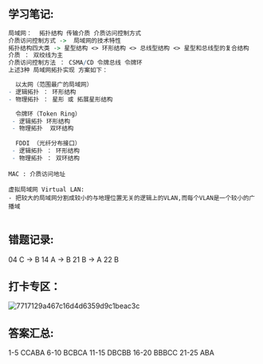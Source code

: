 ## 学习笔记:

```nb
局域网：  拓扑结构 传输介质 介质访问控制方式
介质访问控制方式 ->  局域网的技术特性
拓扑结构四大类 -> 星型结构 <> 环形结构 <> 总线型结构 <> 星型和总线型的复合结构
介质 ： 双绞线为主
介质访问控制方法 ： CSMA/CD 令牌总线 令牌环 
上述3种 局域网拓扑实现 方案如下：

  以太网（范围最广的局域网） 
- 逻辑拓扑 ： 环形结构 
- 物理拓扑 ： 星形 或 拓展星形结构

  令牌环（Token Ring）
 - 逻辑拓扑 环形结构
 - 物理拓扑  双环结构
 
  FDDI （光纤分布接口）
 - 逻辑拓扑 ： 环形结构
 - 物理拓扑 ： 双环结构

```

```
MAC : 介质访问地址 
```
```
虚拟局域网 Virtual LAN:
- 把较大的局域网分割成较小的与地理位置无关的逻辑上的VLAN,而每个VLAN是一个较小的广播域


```

## 错题记录:
04 C -> B
14 A -> B
21 B -> A
22 B



## 打卡专区：
![7717129a467c16d4d6359d9c1beac3c](https://user-images.githubusercontent.com/68007558/180606886-a50f3475-88c8-4fa7-9215-d2b962b38a01.jpg)




## 答案汇总:
1-5 CCABA
6-10 BCBCA
11-15 DBCBB
16-20 BBBCC
21-25 ABA




